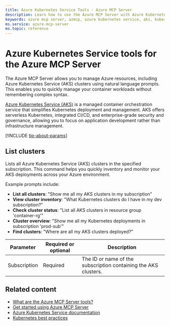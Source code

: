 ```yaml
---
title: Azure Kubernetes Service Tools - Azure MCP Server
description: Learn how to use the Azure MCP Server with Azure Kubernetes Service (AKS) to manage your Kubernetes clusters and containers.
keywords: azure mcp server, azmcp, azure kubernetes service, aks, kubernetes, containers
ms.service: azure-mcp-server
ms.topic: reference
---
```


# Azure Kubernetes Service tools for the Azure MCP Server

The Azure MCP Server allows you to manage Azure resources, including Azure Kubernetes Service (AKS) clusters using natural language prompts. This enables you to quickly manage your container workloads without remembering complex syntax.

[Azure Kubernetes Service (AKS)](/azure/aks/intro-kubernetes) is a managed container orchestration service that simplifies Kubernetes deployment and management. AKS offers serverless Kubernetes, integrated CI/CD, and enterprise-grade security and governance, allowing you to focus on application development rather than infrastructure management.

[!INCLUDE [tip-about-params](../includes/tools/parameter-consideration.md)]


## List clusters

<!--
azmcp aks cluster list --subscription
-->

Lists all Azure Kubernetes Service (AKS) clusters in the specified subscription. This command helps you quickly inventory and monitor your AKS deployments across your Azure environment.

Example prompts include:

- **List all clusters**: "Show me all my AKS clusters in my subscription"
- **View cluster inventory**: "What Kubernetes clusters do I have in my dev subscription?"
- **Check cluster status**: "List all AKS clusters in resource group 'container-rg'"
- **Cluster overview**: "Show me all my Kubernetes deployments in subscription 'prod-sub'"
- **Find clusters**: "Where are all my AKS clusters deployed?"


| Parameter | Required or optional | Description |
|-----------|-------------|-------------|
| Subscription | Required | The ID or name of the subscription containing the AKS clusters. |


## Related content

- [What are the Azure MCP Server tools?](index.md)
- [Get started using Azure MCP Server](../get-started.md)
- [Azure Kubernetes Service documentation](/azure/aks/)
- [Kubernetes best practices](/azure/aks/best-practices)
